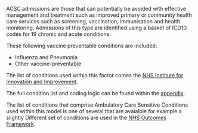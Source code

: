 ACSC admissions are those that can potentially be avoided with effective management and treatment such as improved primary or community health care services such as screening, vaccination, immunisation and health monitoring. Admissions of this type are identified using a basket of ICD10 codes for 19 chronic and acute conditions.

These following vaccine preventable conditions are included:

* Influenza and Pneumonia
* Other vaccine-preventable

The list of conditions used within this factor comes the [NHS Institute for Innovation and Improvement][1].

[1]: https://digital.nhs.uk/data-and-information/data-tools-and-services/data-services/innovative-uses-of-data/demand-on-healthcare/ambulatory-care-sensitive-conditions

The full condition list and coding logic can be found within the [appendix][2].

[2]: https://digital.nhs.uk/binaries/content/assets/website-assets/data-and-information/data-tools-and-services/data-services/innovative-uses-of-data/acsc-appendix-a.pdf

The list of conditions that comprise Ambulatory Care Sensitive Conditions used within this model is one of several that are avaialble for example a slightly Different set of conditions are used in the [NHS Outcomes Framework][3].

[3]: https://digital.nhs.uk/data-and-information/publications/statistical/nhs-outcomes-framework/february-2021/domain-2-enhancing-quality-of-life-for-people-with-long-term-conditions-nof/2.3.i-unplanned-hospitalisation-for-chronic-ambulatory-care-sensitive-conditions